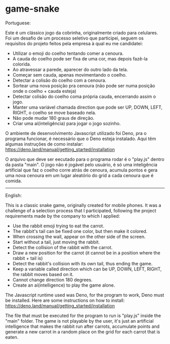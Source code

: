 # game-snake

Portuguese:

Este é um clássico jogo da cobrinha, originalmente criado para celulares.
Foi um desafio de um processo seletivo que participei, seguem os requisitos do projeto feitos pela empresa à qual eu me candidatei:

- Utilizar o emoji do coelho tentando comer a cenoura.
- A cauda do coelho pode ser fixa de uma cor, mas depois fazê-la colorida.
- Ao atravessar a parede, aparecer do outro lado da tela.
- Começar sem cauda, apenas movimentando o coelho.
- Detectar a colisão do coelho com a cenoura.
- Sortear uma nova posição pra cenoura (não pode ser numa posição onde o coelho + cauda esteja)
- Detectar colisão do coelho coma própria cauda, encerrando assim o jogo.
- Manter uma variável chamada direction que pode ser UP, DOWN, LEFT, RIGHT, o coelho se move baseado nela.
- Não pode mudar 180 graus de direção.
- Criar uma ai(inteligência) para jogar o jogo sozinho.

O ambiente de desenvolvimento Javascript utilizado foi Deno, pra o programa funcionar, é necessário que o Deno esteja instalado.
Aqui têm algumas instruções de como instalar: https://deno.land/manual/getting_started/installation

O arquivo que deve ser eecutado para o programa rodar é o "play.js" dentro da pasta "main".
O jogo não é jogável pelo usuário, é só uma inteligência artificial que faz o coelho corre atrás de cenoura, 
acumula pontos e gera uma nova cenoura em um lugar aleatório do grid a cada cenoura que é comida.

-------------------------------------------------------------------------------------------------
English:

This is a classic snake game, originally created for mobile phones.
It was a challenge of a selection process that I participated, following the project requirements made by the company to which I applied:

- Use the rabbit emoji trying to eat the carrot.
- The rabbit's tail can be fixed one color, but then make it colored.
- When crossing the wall, appear on the other side of the screen.
- Start without a tail, just moving the rabbit.
- Detect the collision of the rabbit with the carrot.
- Draw a new position for the carrot (it cannot be in a position where the rabbit + tail is)
- Detect the rabbit's collision with its own tail, thus ending the game.
- Keep a variable called direction which can be UP, DOWN, LEFT, RIGHT, the rabbit moves based on it.
- Cannot change direction 180 degrees.
- Create an ai(intelligence) to play the game alone.

The Javascript runtime used was Deno, for the program to work, Deno must be installed.
Here are some instructions on how to install: https://deno.land/manual/getting_started/installation

The file that must be executed for the program to run is "play.js" inside the "main" folder.
The game is not playable by the user, it's just an artificial intelligence that makes the rabbit run after carrots,
accumulate points and generate a new carrot in a random place on the grid for each carrot that is eaten.
